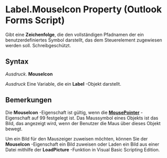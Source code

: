 
# Label.MouseIcon Property (Outlook Forms Script)

Gibt eine  **Zeichenfolge**, die den vollständigen Pfadnamen der ein benutzerdefiniertes Symbol darstellt, das dem Steuerelement zugewiesen werden soll. Schreibgeschützt.


## Syntax

 _Ausdruck_. **MouseIcon**

 _Ausdruck_ Eine Variable, die ein **Label** -Objekt darstellt.


## Bemerkungen

Die  **MouseIcon** -Eigenschaft ist gültig, wenn die **[MousePointer](edcc6a2c-53ca-887e-6d21-6f7f61993a22.md)** -Eigenschaft auf 99 festgelegt ist. Das Maussymbol eines Objekts ist das Bild, das angezeigt wird, wenn der Benutzer die Maus über dieses Objekt bewegt.

Um ein Bild für den Mauszeiger zuweisen möchten, können Sie der  **MouseIcon** -Eigenschaft ein Bild zuweisen oder Laden ein Bild aus einer Datei mithilfe der **LoadPicture** -Funktion in Visual Basic Scripting Edition.


